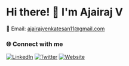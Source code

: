 # Hi there! 👋 I'm Ajairaj V

📧 Email: ajairajvenkatesan11@gmail.com 

### 🌐 Connect with me

[![LinkedIn](https://img.shields.io/badge/LinkedIn-YourLinkedIn-blue)](https://www.linkedin.com/in/ajairajvenkatesan/)
[![Twitter](https://img.shields.io/badge/Twitter-YourTwitter-blue)](https://twitter.com/AjairajV)
[![Website](https://img.shields.io/badge/Website-YourWebsite-brightgreen)](https://portfolio-4-nine.vercel.app/)




